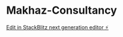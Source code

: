 # Makhaz-Consultancy

[Edit in StackBlitz next generation editor ⚡️](https://stackblitz.com/~/github.com/PresidentLivingstone/Makhaz-Consultancy)